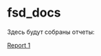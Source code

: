 # fsd_docs
Здесь будут собраны отчеты:

[Report 1](https://github.com/daniilprohorov/fsd_docs/blob/master/reports/report_1.md)

